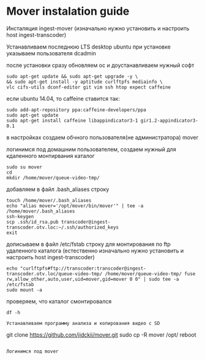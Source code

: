 # Mover instalation guide

Инсталяция ingest-mover
(изначально нужно установить и настроить host ingest-transcoder)

Устанавливаем последнюю LTS desktop ubuntu
при установке указываем пользователя dcadmin

после установки сразу обновляем ос и доустанавливаем нужный софт
```
sudo apt-get update && sudo apt-get upgrade -y \
&& sudo apt-get install -y aptitude curlftpfs mediainfo \
vlc cifs-utils dconf-editor git vim ssh htop expect caffeine
```
если ubuntu 14.04, то caffeine ставится так:
```
sudo add-apt-repository ppa:caffeine-developers/ppa
sudo apt-get update
sudo apt-get install caffeine libappindicator3-1 gir1.2-appindicator3-0.1 
```
в настройках создаем обчного пользователя(не администратора) mover

логинимся под домашним пользователем, создаем нужный для кдаленного монтирвания каталог
```
sudo su mover
cd
mkdir /home/mover/queue-video-tmp/
```
добавляем в файл .bash_aliases строку
```
touch /home/mover/.bash_aliases
echo "alias mover='/opt/mover/bin/mover'" | tee -a /home/mover/.bash_aliases
ssh-keygen
scp .ssh/id_rsa.pub transcoder@ingest-transcoder.otv.loc:~/.ssh/authorized_keys
exit
```
дописываем в файл /etc/fstab строку для монтирования по ftp удаленного каталога
(естественно изначально нужно установить и настроить host ingest-transcoder)
```
echo "curlftpfs#ftp://transcoder:transcoder@ingest-transcoder.otv.loc/queue-video-tmp/ /home/mover/queue-video-tmp/ fuse rw,allow_other,auto,user,uid=mover,gid=mover 0 0" | sudo tee -a /etc/fstab
sudo mount -a 
```
проверяем, что каталог смонтировался 
```
df -h

Устанавливаем программу анализа и копирования видео с SD
```
git clone https://github.com/jidckii/mover.git
sudo cp -R  mover /opt/
reboot
```

Логинимся под mover